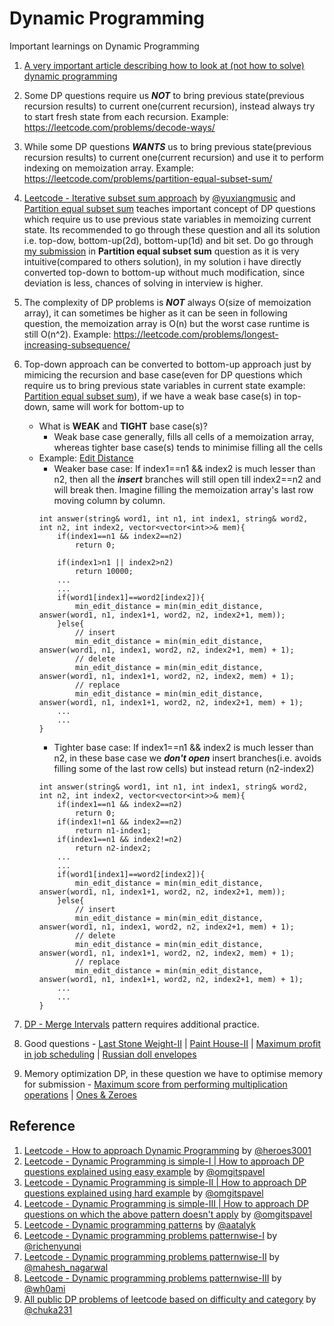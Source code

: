 # Dynamic Programming
Important learnings on Dynamic Programming
1. [A very important article describing how to look at (not how to solve) dynamic programming](https://stackoverflow.com/questions/6164629/what-is-the-difference-between-bottom-up-and-top-down)

2. Some DP questions require us ***NOT*** to bring previous state(previous recursion results) to current one(current recursion), instead always try to start fresh state from each recursion. Example: https://leetcode.com/problems/decode-ways/

3. While some DP questions ***WANTS*** us to bring previous state(previous recursion results) to current one(current recursion) and use it to perform indexing on memoization array. Example: https://leetcode.com/problems/partition-equal-subset-sum/ 

4. [Leetcode - Iterative subset sum approach](https://leetcode.com/problems/target-sum/discuss/97334/java-15-ms-c-3-ms-ons-iterative-dp-solution-using-subset-sum-with-explanation) by [@yuxiangmusic](https://leetcode.com/yuxiangmusic) and [Partition equal subset sum](https://leetcode.com/problems/partition-equal-subset-sum/) teaches important concept of DP questions which require us to use previous state variables in memoizing current state. Its recommended to go through these question and all its solution i.e. top-dow, bottom-up(2d), bottom-up(1d) and bit set. Do go through [my submission](https://leetcode.com/submissions/detail/609838238/) in **Partition equal subset sum** question as it is very intuitive(compared to others solution), in my solution i have directly converted top-down to bottom-up without much modification, since deviation is less, chances of solving in interview is higher.

5. The complexity of DP problems is ***NOT*** always O(size of memoization array), it can sometimes be higher as it can be seen in following question, the memoization array is O(n) but the worst case runtime is still O(n^2). Example: https://leetcode.com/problems/longest-increasing-subsequence/

6. Top-down approach can be converted to bottom-up approach just by mimicing the recursion and base case(even for DP questions which require us to bring previous state variables in current state example: [Partition equal subset sum](https://leetcode.com/problems/partition-equal-subset-sum/)), if we have a weak base case(s) in top-down, same will work for bottom-up to
    - What is **WEAK** and **TIGHT** base case(s)?
        - Weak base case generally, fills all cells of a memoization array, whereas tighter base case(s) tends to minimise filling all the cells
    - Example: [Edit Distance](https://leetcode.com/problems/edit-distance/)
        - Weaker base case: If index1==n1 && index2 is much lesser than n2, then all the ***insert*** branches will still open till index2==n2 and will break then. Imagine filling the memoization array's last row moving column by column.
        ```
        int answer(string& word1, int n1, int index1, string& word2, int n2, int index2, vector<vector<int>>& mem){
            if(index1==n1 && index2==n2)
                return 0;

            if(index1>n1 || index2>n2)
                return 10000;
            ...
            ...
            if(word1[index1]==word2[index2]){
                min_edit_distance = min(min_edit_distance, answer(word1, n1, index1+1, word2, n2, index2+1, mem));
            }else{
                // insert
                min_edit_distance = min(min_edit_distance, answer(word1, n1, index1, word2, n2, index2+1, mem) + 1);
                // delete
                min_edit_distance = min(min_edit_distance, answer(word1, n1, index1+1, word2, n2, index2, mem) + 1);
                // replace
                min_edit_distance = min(min_edit_distance, answer(word1, n1, index1+1, word2, n2, index2+1, mem) + 1);
            ...
            ...
        }
        ```
        - Tighter base case: If index1==n1 && index2 is much lesser than n2, in these base case we ***don't open*** insert branches(i.e. avoids filling some of the last row cells) but instead return (n2-index2)
        ```
        int answer(string& word1, int n1, int index1, string& word2, int n2, int index2, vector<vector<int>>& mem){
            if(index1==n1 && index2==n2)
                return 0;
            if(index1!=n1 && index2==n2)
                return n1-index1;
            if(index1==n1 && index2!=n2)
                return n2-index2;
            ...
            ...
            if(word1[index1]==word2[index2]){
                min_edit_distance = min(min_edit_distance, answer(word1, n1, index1+1, word2, n2, index2+1, mem));
            }else{
                // insert
                min_edit_distance = min(min_edit_distance, answer(word1, n1, index1, word2, n2, index2+1, mem) + 1);
                // delete
                min_edit_distance = min(min_edit_distance, answer(word1, n1, index1+1, word2, n2, index2, mem) + 1);
                // replace
                min_edit_distance = min(min_edit_distance, answer(word1, n1, index1+1, word2, n2, index2+1, mem) + 1);
            ...
            ...
        }
        ```
7. [DP - Merge Intervals](https://leetcode.com/list/55aj8s16/) pattern requires additional practice.
8. Good questions - [Last Stone Weight-II](https://leetcode.com/problems/last-stone-weight-ii/) | [Paint House-II](https://www.lintcode.com/problem/516) | [Maximum profit in job scheduling](https://leetcode.com/problems/maximum-profit-in-job-scheduling/) | [Russian doll envelopes](https://leetcode.com/problems/russian-doll-envelopes/)
9. Memory optimization DP, in these question we have to optimise memory for submission - [Maximum score from performing multiplication operations](https://leetcode.com/problems/maximum-score-from-performing-multiplication-operations/) | [Ones & Zeroes](https://leetcode.com/problems/ones-and-zeroes/)

## Reference
1. [Leetcode - How to approach Dynamic Programming](https://leetcode.com/problems/house-robber/discuss/156523/From-good-to-great.-How-to-approach-most-of-DP-problems) by [@heroes3001](https://leetcode.com/heroes3001)
2. [Leetcode - Dynamic Programming is simple-I | How to approach DP questions explained using easy example](https://leetcode.com/discuss/study-guide/1490172/Dynamic-programming-is-simple) by [@omgitspavel](https://leetcode.com/omgitspavel)
3. [Leetcode - Dynamic Programming is simple-II | How to approach DP questions explained using hard example](https://leetcode.com/discuss/study-guide/1508238/Dynamic-programming-is-simple-2) by [@omgitspavel](https://leetcode.com/omgitspavel)
4. [Leetcode - Dynamic Programming is simple-III | How to approach DP questions on which the above pattern doesn't apply](https://leetcode.com/discuss/study-guide/1527916/Dynamic-programming-is-simple-3-(multi-root-recursion)) by [@omgitspavel](https://leetcode.com/omgitspavel)
5. [Leetcode - Dynamic programming patterns](https://leetcode.com/discuss/general-discussion/458695/dynamic-programming-patterns) by [@aatalyk](https://leetcode.com/aatalyk)
6. [Leetcode - Dynamic programming problems patternwise-I](https://leetcode.com/discuss/general-discussion/592146/dynamic-programming-summary) by [@richenyunqi](https://leetcode.com/richenyunqi)
7. [Leetcode - Dynamic programming problems patternwise-II](https://leetcode.com/discuss/general-discussion/1050391/Must-do-Dynamic-programming-Problems-Category-wise) by [@mahesh_nagarwal](https://leetcode.com/mahesh_nagarwal)
8. [Leetcode - Dynamic programming problems patternwise-III](https://leetcode.com/discuss/general-discussion/662866/dp-for-beginners-problems-patterns-sample-solutions) by [@wh0ami](https://leetcode.com/wh0ami)
9. [All public DP problems of leetcode based on difficulty and category](https://chuka231.blogspot.com/2021/01/leetcode-all-dynamic-programming.html) by [@chuka231](https://leetcode.com/chuka231)

